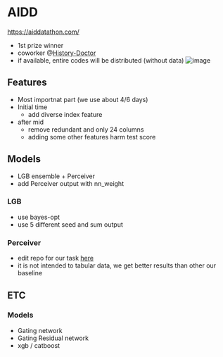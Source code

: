 # AIDD
https://aiddatathon.com/
- 1st prize winner
- coworker @[History-Doctor](https://github.com/History-Doctor)
- if available, entire codes will be distributed (without data)
![image](https://user-images.githubusercontent.com/50350197/143813919-5e731af2-0e11-4a5d-8490-ceab96d0df7b.png)

## Features
- Most importnat part (we use about 4/6 days)
- Initial time
  - add diverse index feature
- after mid
  - remove redundant and only 24 columns
  - adding some other features harm test score

## Models
- LGB ensemble + Perceiver
- add Perceiver output with nn_weight

### LGB
- use bayes-opt
- use 5 different seed and sum output
 
### Perceiver
- edit repo for our task [here](https://github.com/esceptico/perceiver-io)
- it is not intended to tabular data, we get better results than other our baseline

## ETC
### Models
- Gating network
- Gating Residual network
- xgb / catboost
